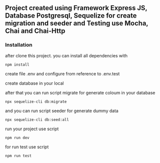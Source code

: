 ## Project created using Framework Express JS, Database Postgresql, Sequelize for create migration and seeder and Testing use Mocha, Chai and Chai-Http

### Installation
after clone this project. you can install all dependencies with
    
    npm install

create file .env and configure from reference to .env.test

create database in your local

after that you can run script migrate for generate coloum in your database

    npx sequelize-cli db:migrate

and you can run script seeder for generate dummy data

    npx sequelize-cli db:seed:all

run your project use script

    npm run dev

for run test use script

    npm run test